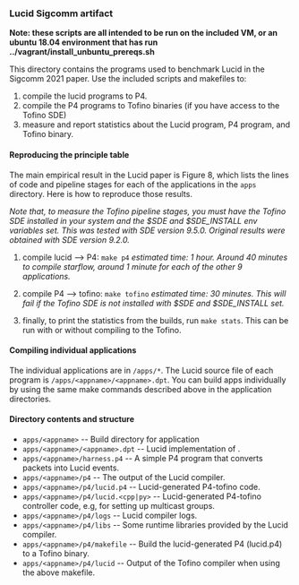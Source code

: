### Lucid Sigcomm artifact

**Note: these scripts are all intended to be run on the included VM, or an ubuntu 18.04 environment that has run ../vagrant/install_unbuntu_prereqs.sh**

This directory contains the programs used to benchmark Lucid in the Sigcomm 2021 paper. Use the included scripts and makefiles to: 

1) compile the lucid programs to P4. 
2) compile the P4 programs to Tofino binaries (if you have access to the Tofino SDE)
3) measure and report statistics about the Lucid program, P4 program, and Tofino binary. 

#### Reproducing the principle table

The main empirical result in the Lucid paper is Figure 8, which lists the lines of code and pipeline stages for each of the applications in the ``apps`` directory. Here is how to reproduce those results. 

*Note that, to measure the Tofino pipeline stages, you must have the Tofino SDE installed in your system and the $SDE and $SDE_INSTALL env variables set. This was tested with SDE version 9.5.0. Original results were obtained with SDE version 9.2.0.*

1. compile lucid --> P4: ``make p4``
    *estimated time: 1 hour. Around 40 minutes to compile starflow, around 1 minute for each of the other 9 applications.*

2. compile P4 --> tofino: ``make tofino``
    *estimated time: 30 minutes. This will fail if the Tofino SDE is not installed with $SDE and $SDE_INSTALL set.*

3. finally, to print the statistics from the builds, run ``make stats``. This can be run with or without compiling to the Tofino. 

#### Compiling individual applications

The individual applications are in ``/apps/*``. The Lucid source file of each program is ``/apps/<appname>/<appname>.dpt``. You can build apps individually by using the same make commands described above in the application directories. 

#### Directory contents and structure

- ``apps/<appname>`` -- Build directory for application <appname>
- ``apps/<appname>/<appname>.dpt`` -- Lucid implementation of <appname>. 
- ``apps/<appname>/harness.p4`` -- A simple P4 program that converts packets into Lucid events.
- ``apps/<appname>/p4`` -- The output of the Lucid compiler.
- ``apps/<appname>/p4/lucid.p4`` -- Lucid-generated P4-tofino code. 
- ``apps/<appname>/p4/lucid.<cpp|py>`` -- Lucid-generated P4-tofino controller code, e.g, for setting up multicast groups.  
- ``apps/<appname>/p4/logs`` -- Lucid compiler logs.
- ``apps/<appname>/p4/libs`` -- Some runtime libraries provided by the Lucid compiler.
- ``apps/<appname>/p4/makefile`` -- Build the lucid-generated P4 (lucid.p4) to a Tofino binary. 
- ``apps/<appname>/p4/lucid`` -- Output of the Tofino compiler when using the above makefile. 